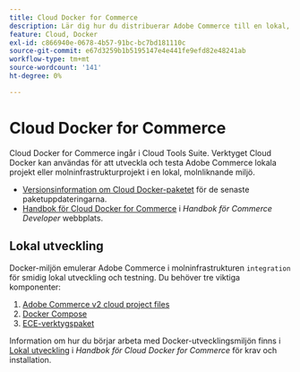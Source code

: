 ```yaml
---
title: Cloud Docker for Commerce
description: Lär dig hur du distribuerar Adobe Commerce till en lokal, molnliknande miljö med paketet Cloud Docker för Commerce.
feature: Cloud, Docker
exl-id: c866940e-0678-4b57-91bc-bc7bd181110c
source-git-commit: e67d3259b1b5195147e4e441fe9efd82e48241ab
workflow-type: tm+mt
source-wordcount: '141'
ht-degree: 0%

---
```


# Cloud Docker for Commerce

Cloud Docker for Commerce ingår i Cloud Tools Suite. Verktyget Cloud Docker kan användas för att utveckla och testa Adobe Commerce lokala projekt eller molninfrastrukturprojekt i en lokal, molnliknande miljö.

- [Versionsinformation om Cloud Docker-paketet](../release-notes/cloud-docker.md) för de senaste paketuppdateringarna.
- [Handbok för Cloud Docker for Commerce](https://developer.adobe.com/commerce/cloud-tools/docker/) i _Handbok för Commerce Developer_ webbplats.

## Lokal utveckling

Docker-miljön emulerar Adobe Commerce i molninfrastrukturen `integration` för smidig lokal utveckling och testning. Du behöver tre viktiga komponenter:

1. [Adobe Commerce v2 cloud project files](../project/file-structure.md)
1. [Docker Compose](https://www.docker.com/get-started/)
1. [ECE-verktygspaket](install-package.md)

Information om hur du börjar arbeta med Docker-utvecklingsmiljön finns i [Lokal utveckling](https://developer.adobe.com/commerce/cloud-tools/docker/setup/) i _Handbok för Cloud Docker for Commerce_ för krav och installation.

